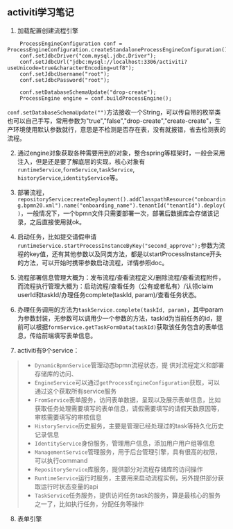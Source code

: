 ## activiti学习笔记

1. 加载配置创建流程引擎
```
    ProcessEngineConfiguration conf = ProcessEngineConfiguration.createStandaloneProcessEngineConfiguration();
    conf.setJdbcDriver("com.mysql.jdbc.Driver");
    conf.setJdbcUrl("jdbc:mysql://localhost:3306/activiti?useUnicode=true&characterEncoding=utf8");
    conf.setJdbcUsername("root");
    conf.setJdbcPassword("root");
    
    conf.setDatabaseSchemaUpdate("drop-create");
    ProcessEngine engine = conf.buildProcessEngine();
```
`conf.setDatabaseSchemaUpdate("")`方法接收一个String，可以传自带的枚举类也可以自己手写，常用参数为"true","false","drop-create","create-create"，生产环境使用默认参数就行，意思是不检测是否存在表，没有就报错，省去检测表的流程。

2. 通过engine对象获取各种需要用到的对象，整合spring等框架时，一般会采用注入，但是还是要了解底层的实现，核心对象有`runtimeService`,`formService`,`taskService`, `historyService`,`identityService`等。

3. 部署流程，`repositoryServicecreateDeployment().addClasspathResource("onboarding.bpmn20.xml").name("onboarding_name").tenantId("tenantId").deploy()`，一般情况下，一个bpmn文件只需要部署一次，部署后数据库会存储该记录，之后直接使用就ok。

4. 启动任务，比如提交请假申请`runtimeService.startProcessInstanceByKey("second_approve");`参数为流程的key值，还有其他参数以及同类方法，都是以startProcessInstance开头的方法，可以开始时携带参数启动流程，详情参照doc。

5. 流程部署信息管理大概为：发布流程/查看流程定义/删除流程/查看流程附件，而流程执行管理大概为：启动流程/查看任务（公有或者私有）/认领claim userId和taskId/办理任务complete(taskId, param)/查看任务状态。

6. 办理任务调用的方法为`taskService.complete(taskId, param)`，其中param为参数封装，无参数可以调用少一个参数的方法，taskId为当前任务的id，提前可以根据`formService.getTaskFormData(taskId)`获取该任务包含的表单信息，传给前端填写表单信息。

7. activiti有9个service：
>  * `DynamicBpmnService`管理动态bpmn流程状态，提  供对流程定义和部署存储库的访问、
>  * `EngineService`可以通过`getProcessEngineConfiguration`获取，可以通过这个获取所有service服务
>  * `FromService`表单服务，访问表单数据，呈现以及展示表单信息，比如获取任务处理需要填写的表单信息，请假需要填写的请假天数原因等，审核需要填写的审核信息
>  * `HistoryService`历史服务，主要是管理已经处理过的task等持久化历史记录信息
>  * `IdentityService`身份服务，管理用户信息，添加用户用户组等信息
>  * `ManagementService`管理服务，用于后台管理引擎，具有很高的权限，可以执行command
>  * `RepositoryService`库服务，提供部分对流程存储库的访问操作
>  * `RuntimeService`运行时服务，主要用来启动流程实例，另外提供部分获取运行时状态变量的api
>  * `TaskService`任务服务，提供访问任务task的服务，算是最核心的服务之一了，比如执行任务，分配任务等操作

8. 表单引擎

